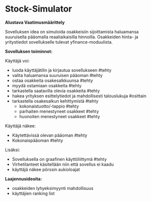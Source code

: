 # Stock-Simulator

**Alustava Vaatimusmäärittely**

Sovelluksen idea on simuloida osakkeisiin sijoittamista haluamansa suuruisella pääomalla reaaliaikaisilla hinnoilla. 
Osakkeiden hinta- ja yritystiedot sovellukselle tulevat yfinance-moduulista.

**Sovelluksen toiminnot:**

Käyttäjä voi:

- luoda käyttäjätilin ja kirjautua sovellukseen                 #tehty 
- valita haluamansa suuruisen pääoman                           #tehty
- ostaa osakkeita osakesalkkuunsa                               #tehty
- myydä ostamiaan osakkeita                                     #tehty
- tarkastella saatavilla olevia osakkeita                       #tehty
- hakea yrityksen esittelytiedot ja mahdollisesti talouslukuja  #osittain
- tarkastella osakesalkun kehittymistä                          #tehty
    - kokonaistuotto/-tappio                                    #tehty
    - parhaiten menestyneet osakkeet                            #tehty
    - huonoiten menestyneet osakkeet                            #tehty

Käyttäjä näkee:
- Käytettävissä olevan pääoman                                  #tehty
- Kokonaispääoman                                               #tehty

Lisäksi:

- Sovelluksella on graafinen käyttöliittymä                     #tehty
- Virhetilanteet käsitellään niin että sovellus ei kaadu        
- käyttäjä näkee pörssin aukioloajat


**Laajennusideoita:**

- osakkeiden lyhyeksimyynti mahdollisuus
- käyttäjien ranking list



